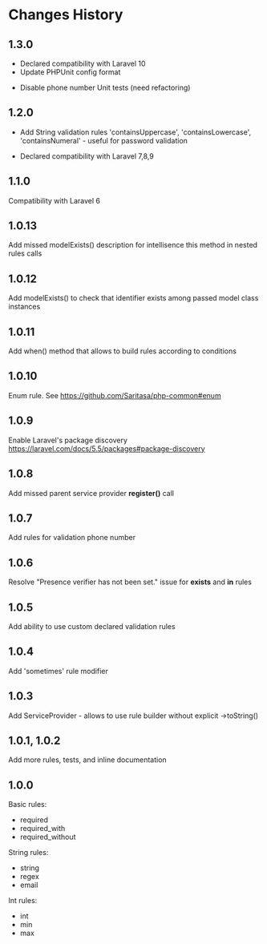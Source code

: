 # Changes History

1.3.0
-----
* Declared compatibility with Laravel 10
* Update PHPUnit config format
- Disable phone number Unit tests (need refactoring)

1.2.0
-----
+ Add String validation rules 'containsUppercase', 'containsLowercase', 'containsNumeral' - useful for password validation
* Declared compatibility with Laravel 7,8,9

1.1.0
-----
Compatibility with Laravel 6

1.0.13
------
Add missed modelExists() description for intellisence this method in nested rules calls

1.0.12
------
Add modelExists() to check that identifier exists among passed model class instances

1.0.11
------
Add when() method that allows to build rules according to conditions

1.0.10
------
Enum rule. See https://github.com/Saritasa/php-common#enum

1.0.9
-----
Enable Laravel's package discovery https://laravel.com/docs/5.5/packages#package-discovery

1.0.8
-----
Add missed parent service provider **register()** call

1.0.7
-----
Add rules for validation phone number

1.0.6
-----
Resolve "Presence verifier has not been set." issue for **exists** and **in** rules

1.0.5
-----
Add ability to use custom declared validation rules

1.0.4
-----
Add 'sometimes' rule modifier

1.0.3
-----
Add ServiceProvider - allows to use rule builder without explicit ->toString()

1.0.1, 1.0.2
-----
Add more rules, tests, and inline documentation

1.0.0
-----
Basic rules:
- required
- required_with
- required_without

String rules:
- string
- regex
- email

Int rules:
- int
- min
- max
